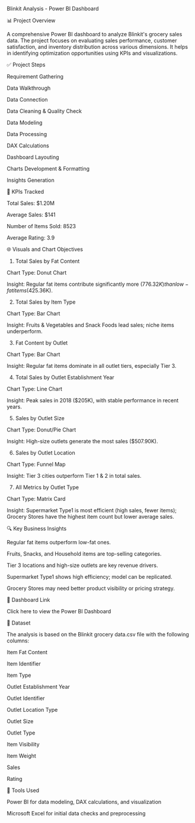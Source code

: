 Blinkit Analysis - Power BI Dashboard

📊 Project Overview

A comprehensive Power BI dashboard to analyze Blinkit's grocery sales data. The project focuses on evaluating sales performance, customer satisfaction, and inventory distribution across various dimensions. It helps in identifying optimization opportunities using KPIs and visualizations.

✅ Project Steps

Requirement Gathering

Data Walkthrough

Data Connection

Data Cleaning & Quality Check

Data Modeling

Data Processing

DAX Calculations

Dashboard Layouting

Charts Development & Formatting

Insights Generation

💸 KPIs Tracked

Total Sales: $1.20M

Average Sales: $141

Number of Items Sold: 8523

Average Rating: 3.9

🌐 Visuals and Chart Objectives

1. Total Sales by Fat Content

Chart Type: Donut Chart

Insight: Regular fat items contribute significantly more ($776.32K) than low-fat items ($425.36K).

2. Total Sales by Item Type

Chart Type: Bar Chart

Insight: Fruits & Vegetables and Snack Foods lead sales; niche items underperform.

3. Fat Content by Outlet

Chart Type: Bar Chart

Insight: Regular fat items dominate in all outlet tiers, especially Tier 3.

4. Total Sales by Outlet Establishment Year

Chart Type: Line Chart

Insight: Peak sales in 2018 ($205K), with stable performance in recent years.

5. Sales by Outlet Size

Chart Type: Donut/Pie Chart

Insight: High-size outlets generate the most sales ($507.90K).

6. Sales by Outlet Location

Chart Type: Funnel Map

Insight: Tier 3 cities outperform Tier 1 & 2 in total sales.

7. All Metrics by Outlet Type

Chart Type: Matrix Card

Insight: Supermarket Type1 is most efficient (high sales, fewer items); Grocery Stores have the highest item count but lower average sales.

🔍 Key Business Insights

Regular fat items outperform low-fat ones.

Fruits, Snacks, and Household items are top-selling categories.

Tier 3 locations and high-size outlets are key revenue drivers.

Supermarket Type1 shows high efficiency; model can be replicated.

Grocery Stores may need better product visibility or pricing strategy.

🔗 Dashboard Link

Click here to view the Power BI Dashboard

📁 Dataset

The analysis is based on the Blinkit grocery data.csv file with the following columns:

Item Fat Content

Item Identifier

Item Type

Outlet Establishment Year

Outlet Identifier

Outlet Location Type

Outlet Size

Outlet Type

Item Visibility

Item Weight

Sales

Rating

🚀 Tools Used

Power BI for data modeling, DAX calculations, and visualization

Microsoft Excel for initial data checks and preprocessing


